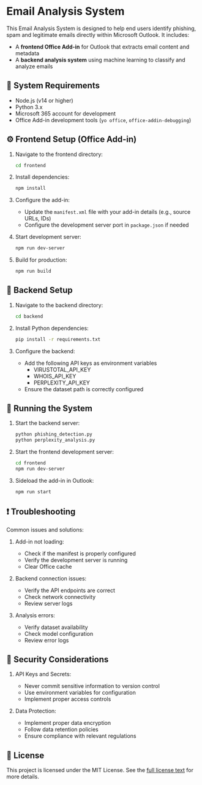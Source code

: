 # Email Analysis System
This Email Analysis System is designed to help end users identify phishing, spam and legitimate emails directly within Microsoft Outlook. It includes:
- A **frontend Office Add-in** for Outlook that extracts email content and metadata
- A **backend analysis system** using machine learning to classify and analyze emails


## 🧰 System Requirements

- Node.js (v14 or higher)
- Python 3.x
- Microsoft 365 account for development
- Office Add-in development tools (`yo office`, `office-addin-debugging`)

## ⚙️ Frontend Setup (Office Add-in)

1. Navigate to the frontend directory:
   ```bash
   cd frontend
   ```

2. Install dependencies:
   ```bash
   npm install
   ```

3. Configure the add-in:
   - Update the `manifest.xml` file with your add-in details (e.g., source URLs, IDs)
   - Configure the development server port in `package.json` if needed

4. Start development server:
   ```bash
   npm run dev-server
   ```

5. Build for production:
   ```bash
   npm run build
   ```

## 🧠 Backend Setup

1. Navigate to the backend directory:
   ```bash
   cd backend
   ```

2. Install Python dependencies:
   ```bash
   pip install -r requirements.txt
   ```

3. Configure the backend:
   - Add the following API keys as environment variables
     <ul>
        <li>VIRUSTOTAL_API_KEY</li>
        <li>WHOIS_API_KEY</li>
        <li>PERPLEXITY_API_KEY</li>
     </ul>
   - Ensure the dataset path is correctly configured

## 🚀 Running the System

1. Start the backend server:
   ```bash
   python phishing_detection.py
   python perplexity_analysis.py
   ```

2. Start the frontend development server:
   ```bash
   cd frontend
   npm run dev-server
   ```

3. Sideload the add-in in Outlook:
   ```bash
   npm run start
   ```


## ❗ Troubleshooting

Common issues and solutions:

1. Add-in not loading:
   - Check if the manifest is properly configured
   - Verify the development server is running
   - Clear Office cache

2. Backend connection issues:
   - Verify the API endpoints are correct
   - Check network connectivity
   - Review server logs

3. Analysis errors:
   - Verify dataset availability
   - Check model configuration
   - Review error logs

## 🔐 Security Considerations

1. API Keys and Secrets:
   - Never commit sensitive information to version control
   - Use environment variables for configuration
   - Implement proper access controls

2. Data Protection:
   - Implement proper data encryption
   - Follow data retention policies
   - Ensure compliance with relevant regulations

## 📄 License
This project is licensed under the MIT License. See the [full license text](https://opensource.org/licenses/MIT) for more details.
